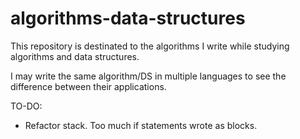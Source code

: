 # algorithms-data-structures

This repository is destinated to the algorithms I write while studying algorithms and data structures.

I may write the same algorithm/DS in multiple languages to see the difference between their applications.


TO-DO:
- Refactor stack. Too much if statements wrote as blocks.